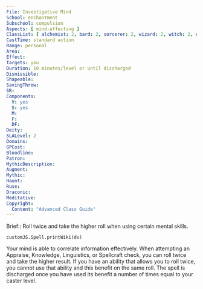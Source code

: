 ```yaml
---
File: Investigative Mind
School: enchantment
Subschool: compulsion
Aspects: [ mind-affecting ]
ClassList: { alchemist: 2, bard: 2, sorcerer: 2, wizard: 2, witch: 2, occultist: 2, psychic: 2, mesmerist: 2, medium: 2 }
CastTime: standard action
Range: personal
Area: 
Effect: 
Targets: you
Duration: 10 minutes/level or until discharged
Dismissible: 
Shapeable: 
SavingThrow: 
SR: 
Components:
  V: yes
  S: yes
  M: 
  F: 
  DF: 
Deity: 
SLALevel: 2
Domains: 
GPCost: 
Bloodline: 
Patron: 
MythicDescription: 
Augment: 
Mythic: 
Haunt: 
Ruse: 
Draconic: 
Meditative: 
Copyright:
  Content: "Advanced Class Guide"
---
```

Brief:: Roll twice and take the higher roll when using certain mental skills.

```dataviewjs
customJS.Spell.printWiki(dv)
```

Your mind is able to correlate information effectively. When attempting an Appraise, Knowledge, Linguistics, or Spellcraft check, you can roll twice and take the higher result. If you have an ability that allows you to roll twice, you cannot use that ability and this benefit on the same roll.  The spell is discharged once you have used its benefit a number of times equal to your caster level.
